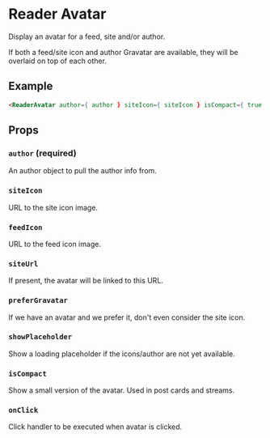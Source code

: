 # Reader Avatar

Display an avatar for a feed, site and/or author.

If both a feed/site icon and author Gravatar are available, they will be overlaid on top of each other.

## Example

```html
<ReaderAvatar author={ author } siteIcon={ siteIcon } isCompact={ true } />
```

## Props

### `author` (required)

An author object to pull the author info from.

### `siteIcon`

URL to the site icon image.

### `feedIcon`

URL to the feed icon image.

### `siteUrl`

If present, the avatar will be linked to this URL.

### `preferGravatar`

If we have an avatar and we prefer it, don't even consider the site icon.

### `showPlaceholder`

Show a loading placeholder if the icons/author are not yet available.

### `isCompact`

Show a small version of the avatar. Used in post cards and streams.

### `onClick`

Click handler to be executed when avatar is clicked.

